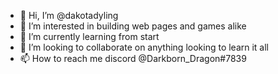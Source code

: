 - 👋 Hi, I’m @dakotadyling
- 👀 I’m interested in building web pages and games alike
- 🌱 I’m currently learning from start
- 💞️ I’m looking to collaborate on anything looking to learn it all
- 📫 How to reach me discord @Darkborn_Dragon#7839

<!---
dakotadyling/dakotadyling is a ✨ special ✨ repository because its `README.md` (this file) appears on your GitHub profile.
You can click the Preview link to take a look at your changes.
--->
